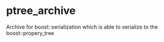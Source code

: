 # ptree_archive
Archive for boost::serialization which is able to serialize to the boost::propery_tree
